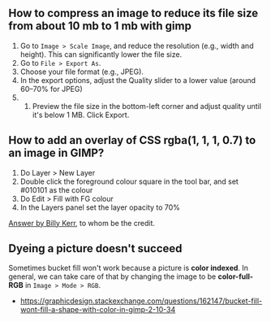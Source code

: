 ## How to compress an image to reduce its file size from about 10 mb to 1 mb with gimp

1. Go to `Image > Scale Image`, and reduce the resolution (e.g., width and height). This can significantly lower the file size.
1. Go to `File > Export As`.
1. Choose your file format (e.g., JPEG).
1. In the export options, adjust the Quality slider to a lower value (around 60–70% for JPEG)
2. 1. Preview the file size in the bottom-left corner and adjust quality until it's below 1 MB.
Click Export.

## How to add an overlay of CSS rgba(1, 1, 1, 0.7) to an image in GIMP?

1. Do Layer > New Layer
1. Double click the foreground colour square in the tool bar, and set #010101 as the colour
1. Do Edit > Fill with FG colour
1. In the Layers panel set the layer opacity to 70%

[Answer by Billy Kerr](https://graphicdesign.stackexchange.com/a/162470/183169), to whom be the credit.

## Dyeing a picture doesn't succeed

Sometimes bucket fill won't work because a picture is **color indexed**. In general, we can take care of that by changing the image to be **color-full-RGB** in `Image > Mode > RGB`.

* https://graphicdesign.stackexchange.com/questions/162147/bucket-fill-wont-fill-a-shape-with-color-in-gimp-2-10-34
